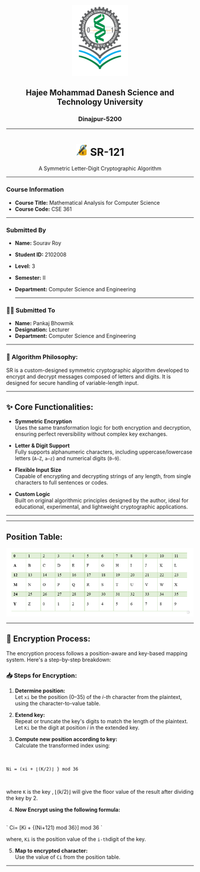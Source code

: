 <p align="center">
  <img src="./hstuLogo.png" alt="HSTU-Logo" width="150">
</p>

<h2 align="center"><strong>Hajee Mohammad Danesh Science and Technology University</strong></h2>
<h3 align="center">Dinajpur-5200</h3>

---
<h1 align="center"><strong><img src="./image1.png" width="32"> SR-121</strong></h1>
<p align="center">A Symmetric Letter-Digit Cryptographic Algorithm</p>

---

### Course Information
- **Course Title:** Mathematical Analysis for Computer Science  
- **Course Code:** CSE 361  

---

### Submitted By

- **Name:** Sourav Roy  
- **Student ID:** 2102008  
- **Level:** 3  
- **Semester:** II  
- **Department:** Computer Science and Engineering

  ---

### 🧑‍🏫 Submitted To

 - **Name:** Pankaj Bhowmik  
 - **Designation:** Lecturer  
 - **Department:** Computer Science and Engineering

---

### 🧠 Algorithm Philosophy:
SR is a custom-designed symmetric cryptographic algorithm developed to encrypt and decrypt messages composed of letters and digits. It is designed for secure handling of variable-length input. 

---

## ✨ Core Functionalities:

- **Symmetric Encryption**  
  Uses the same transformation logic for both encryption and decryption, ensuring perfect reversibility without complex key exchanges.

- **Letter & Digit Support**  
  Fully supports alphanumeric characters, including uppercase/lowercase letters (`A–Z`, `a–z`) and numerical digits (`0–9`).

- **Flexible Input Size**  
  Capable of encrypting and decrypting strings of any length, from single characters to full sentences or codes.

- **Custom Logic**  
  Built on original algorithmic principles designed by the author, ideal for educational, experimental, and lightweight cryptographic applications.

---

---

## Position Table: 
<img src="./table.png">

---

## 🔐 Encryption Process:

The encryption process follows a position-aware and key-based mapping system. Here's a step-by-step breakdown:

### 📥 Steps for Encryption:

1. **Determine position:**  
   Let `xi` be the position (0–35) of the *i-th* character from the plaintext, using the character-to-value table.

2. **Extend key:**  
   Repeat or truncate the key's digits to match the length of the plaintext. Let `Ki` be the digit at position *i* in the extended key.

3. **Compute new position according to key:**  
   Calculate the transformed index using:
   
<br>

  ` Ni = (xi + ⌊(K/2)⌋ } mod 36 `

<br>
    
   where `K` is the key , ⌊(k/2)⌋ will give the floor value of the result after dividing the key by 2.
   

4. **Now Encrypt using the following formula:**  
   
<br>
`    Ci= [Ki + {(Ni+121) mod 36}] mod 36    `
<br>

where, `Ki` is the position value of the ` i-th `digit of the key. 


5. **Map to encrypted character:**  
   Use the value of `Ci` from  the position table.

---



